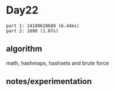 # Day22

```
part 1: 14180628689 (6.44ms)
part 2: 1690 (1.07s)
```

## algorithm

math, hashmaps, hashsets and brute force

## notes/experimentation

